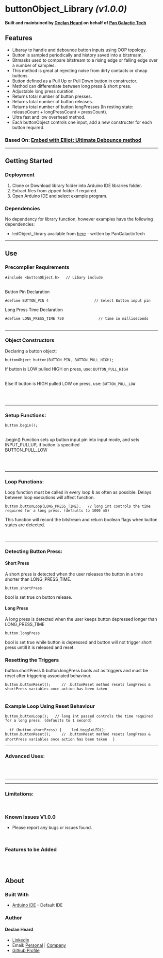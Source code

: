 # buttonObject_Library *(v1.0.0)*
#### Built and maintained by [Declan Heard](mailto:pangalactictech@gmail.com "Email me!") on behalf of [Pan Galactic Tech](https://PanGalacticTech.com)

## Features
* Libaray to handle and debounce button inputs using OOP topology.
* Button is sampled periodically and history saved into a bitstream.
* Bitmasks used to compare bitstream to a rising edge or falling edge over a number of samples.
* This method is great at rejecting noise from dirty contacts or cheap buttons.
* Button defined as a Pull Up or Pull Down button in constructor.
* Method can differentiate between long press & short press.
* Adjustable long press duration.
* Returns total number of button presses.
* Returns total number of button releases.
* Returns total number of button longPresses (In resting state: releaseCount + longPressCount = pressCount).
* Ultra fast and low overhead method.
* Each buttonObject controls one input, add a new constructer for each button required.

### Based On: [Embed with Elliot: Ultimate Debounce method](https://hackaday.com/2015/12/10/embed-with-elliot-debounce-your-noisy-buttons-part-ii/#more-180185)
___________________________________________________________________________________________________________

## Getting Started
### Deployment
1. Clone or Download library folder into Arduino IDE libraries folder.
2. Extract files from zipped folder if required.
3. Open Arduino IDE and select example program.

### Dependencies
No dependency for library function, however examples have the following dependencies:
* ledObject_library available from [here](https://github.com/PanGalacticTech/ledObject_library) - written by PanGalacticTech
___________________________________________________________________________________________________________

## Use

### Precompiler Requirements<br>

`#include <buttonObject.h>   // Libary include`  <br> <br>

Button Pin Declaration<br>

`#define BUTTON_PIN 4                     // Select Button input pin`   <br>

Long Press Time Declaration<br>

`#define LONG_PRESS_TIME 750                // time in milliseconds` <br>
 <br>

___________________________________________________________________________________________________________

### Object Constructors

Declaring a button object:

`buttonObject button(BUTTON_PIN, BUTTON_PULL_HIGH);` <br>

If button is LOW pulled HIGH on press, use:  `BUTTON_PULL_HIGH` <br><br>

Else If button is HIGH pulled LOW on press, use: `BUTTON_PULL_LOW` <br><br>

<br>

___________________________________________________________________________________________________________

### Setup Functions:

`button.begin();`<br> <br>

.begin() Function sets up button input pin into input mode, and sets INPUT_PULLUP, if button is specified<br>
BUTTON_PULL_LOW

<br><br>

___________________________________________________________________________________________________________

### Loop Functions:

Loop function must be called in every loop & as often as possible. Delays between loop executions will affect 
function.

`button.buttonLoop(LONG_PRESS_TIME);   // long int controls the time required for a long press. (defaults to 1000 mS)`<br>

This function will record the bitstream and return boolean flags when button states are detected.



<br>


___________________________________________________________________________________________________________

### Detecting Button Press:
#### Short Press

A short press is detected when the user releases the button in a time shorter than LONG_PRESS_TIME.

`button.shortPress` <br>

bool is set true on button release.<br>

#### Long Press

A long press is detected when the user keeps button depressed longer than LONG_PRESS_TIME

`button.longPress`<br>

bool is set true while button is depressed and button will not trigger short press untill
it is released and reset.

### Resetting the Triggers

button.shortPress & button.longPress bools act as triggers and must be reset after triggering associated 
behaviour.

`button.buttonReset();     // .buttonReset method resets longPress & shortPress variables once action has been taken` <br><br>

### Example Loop Using Reset Behaviour

`button.buttonLoop();   // long int passed controls the time required for a long press. (defaults to 1 second)`

`  if (button.shortPress) {`
`    led.toggleLED();`
`    button.buttonReset();     // .buttonReset method resets longPress & shortPress variables once action has been taken`
`  }`







___________________________________________________________________________________________________________

### Advanced Uses:



<br>
<br>

___________________________________________________________________________________________________________
___________________________________________________________________________________________________________

### Limitations:



<br>

### Known Issues V1.0.0
  - Please report any bugs or issues found.

<br>

### Features to be Added 

<br>
<br>

## About
### Built With
* [Arduino IDE](https://www.arduino.cc/) - Default IDE


### Author
#### Declan Heard
* [LinkedIn](https://www.linkedin.com/in/declan-heard-91103b58/)
* Email: [Personal](mailto:dec.h38@gmail.com "dec.h38@gmail.com") | [Company](mailto:PanGalacticTech@gmail.com "PanGalacticTech@gmail.com")
* [Github Profile](https://github.com/PanGalacticTech)
